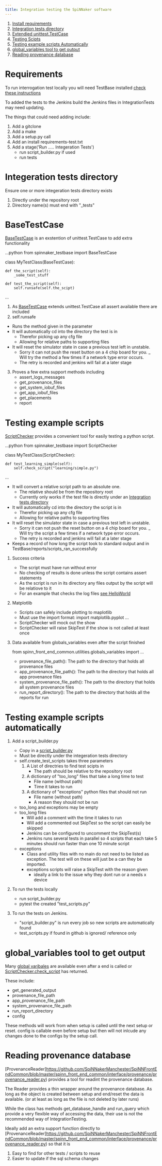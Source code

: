 ```yaml
---
title: Integration testing the SpiNNaker software
---
```

1. [Install requirements](#Requirements)
1. [Integration tests directory](#directory)
1. [Extendied unittest.TestCase](#BaseTestCase)
1. [Testing Scipts](#TestScripts)
1. [Testing example scripts Automatically](#BuildScripts)
1. [global_variables tool to get output](#global_variables)
1. [Reading provenance database](#provenance)

# <a name="Requirements"></a> Requirements

To run interrogation test locally you will need TestBase installed
 [check these instructions](../devenv.html)
 
To added the tests to the Jenkins build the Jenkins files in IntegrationTests may need updating.

The things that could need adding include:
1. Add a gitclone 
2. Add a make
3. Add a setup.py call
4. Add an install requirements-test.txt
5. Add a stage('Run ..... Integeration Tests')
    - run script_builder.py if used
    - run tests
    
# <a name="directory">Integeration tests directory
Ensure one or more integeration tests directory exists
1. Directly under the repository root
2. Directory name(s) must end with "_tests" 

# <a name="BaseTestCase">BaseTestCase

[BaseTestCase](https://github.com/SpiNNakerManchester/TestBase/blob/main/spinnaker_testbase/base_test_case.py)
is an  exstention of unittest.TestCase to add extra functionality

...python
from spinnaker_testbase import BaseTestCase

class MyTestClass(BaseTestCase):

    def the_script(self):
        _some_test_stuff

    def test_the_script(self):
        self.runsafe(self.the_scipt)

...

1. As [BaseTestCase](https://github.com/SpiNNakerManchester/TestBase/blob/main/spinnaker_testbase/base_test_case.py)
   extends unittest.TestCase all assert available there are included
2. self.runsafe
- Runs the method given in the parameter
- It will automatically cd into the directory the test is in
    - Therefor picking up any cfg file
    - Allowing for relative paths to supporting files
- It will reset the simulator state in case a previous test left in unstable.
    - Sorry it can not push the reset button on a 4 chip board for you.
_ Will try the method a few times if a network type error occurs.
    - The retry is recorded and jenkins will fail at a later stage
3. Proves a few extra support methods including
    - assert_logs_messages
    - get_provenance_files
    - get_system_iobuf_files
    - get_app_iobuf_files
    - get_placements
    - report
    
# <a name="TestScripts">Testing example scripts

[ScriptChecker](https://github.com/SpiNNakerManchester/TestBase/blob/main/spinnaker_testbase/script_checker.py) 
provides a convenient tool for easily testing a python script.

...python
from spinnaker_testbase import ScriptChecker

class MyTestClass(ScriptChecker):

    def test_learning_simple(self):
        self.check_script("learning/simple.py")

...

- It will convert a relative script path to an absolute one.
    - The relative should be from the repository root
    - Currently only works if the test file is directly under an [Integration tests directory](#directory)
- It will automatically cd into the directory the script is in
    - Therefor picking up any cfg file
    - Allowing for relative paths to supporting files
- It will reset the simulator state in case a previous test left in unstable.
    - Sorry it can not push the reset button on a 4 chip board for you.
_ Will try the script a few times if a network type error occurs.
    - The retry is recorded and jenkins will fail at a later stage
- Keeps a record of how long the script took to standard output and in TestBase/reports/scripts_ran_successfully

1. Success criteria
    - The script must have run without error
    - No checking of results is done unless the script contains assert statements
    - As the script is run in its directory any files output by the script will be relatiove to it
    - For an example that checks the log files [see HelloWorld](https://github.com/SpiNNakerManchester/SpiNNakerGraphFrontEnd/blob/master/gfe_integration_tests/test_hello_world.py)
    
1. Matplotlib
   - Scripts can safely include plotting to maplotlib
   - Must use the import format: import matplotlib.pyplot ...
   - ScriptChecker will mock out the show
   - ScriptChecker will raise SkipTest if the show is not called at least once

1. Data available from globals_variables even after the script finished
   
    from spinn_front_end_common.utilities.globals_variables import ...
    - provenance_file_path(): The path to the directory that holds all provenance files 
    - app_provenance_file_path(): The path to the directory that holds all app provenance files
    - system_provenance_file_path(): The path to the directory that holds all system provenance files
    - run_report_directory(): The path to the directory that holds all the reports for run
    
# <a name="BuildScripts">Testing example scripts automatically

1. Add a script_builder.py
    - Copy in a [script_builder.py](https://github.com/SpiNNakerManchester/PyNN8Examples/blob/master/integration_tests/script_builder.py)
    - Must be directly under the integeration tests directory
    - self.create_test_scripts takes three parameters
        1. A List of directries to find test scipts in
            - The path should be relative to the repository root
        2. A dictionary of "too_long" files that take a long time to test
            - File name (without path)
            - Time it takes to run
        3. A dictionary of "exceptions" python files that should not run
            - File name (without path)
            - A reason they should not be run
    - too_long and exceptions may be empty
    - too_long files
       - Will add a comment with the time it takes to run
       - Will add a commented out SkipTest so the script can easily be skipped
       - Jenkins can be configured to uncomment the SkipTest(s) 
       - Jenkins runs several tests in parallel so 4 scripts that each take 5 minutes should run faster than one 10 minute script
    - exceptions
        - Class and utility files with no main do not need to be listed as exception.  The test will on these will just be a can they be imported.  
        - exceptions scripts will raise a SkipTest with the reason given
            - ideally a link to the issue why they dont run or a needs x device
    
1. To run the tests locally
    - run script_builder.py
    - pytest the created "test_scripts.py"

1. To run the tests on Jenkins.
    - "script_builder.py" is run every job so new scripts are automatically found
    - test_scripts.py if found in github is ignored/ reference only
    
# <a name="global_variables">global_variables tool to get output
Many [global varibales](https://github.com/SpiNNakerManchester/SpiNNFrontEndCommon/blob/master/spinn_front_end_common/utilities/globals_variables.py)
are available even after a end is called or [ScriptChecker.check_script](https://github.com/SpiNNakerManchester/TestBase/blob/main/spinnaker_testbase/script_checker.py) 
has returned.

These include:
- get_generated_output
- provenance_file_path
- app_provenance_file_path
- system_provenance_file_path
- run_report_directory
- config

These methods will work from when setup is called until the next setup or reset.
config is callable even before setup but then will not inlcude any changes done to the configs by the setup call.

# <a name="provenance">Reading provenance database
[ProvenanceReader]https://github.com/SpiNNakerManchester/SpiNNFrontEndCommon/blob/master/spinn_front_end_common/interface/provenance/provenance_reader.py)
provides a tool for readint the provenance database.

The Reader provides a thin wrapper around the provenance database. 
As long as the object is created between setup and end/reset the data is available.
(or at least as long as the file is not deleted by later runs)

While the class has methods get_database_handle and run_query which provide a very flexible way of accessing the data,
their use is not the recommended way of IntegrationTesting.

Ideally add an extra support function directly to [ProvenanceReader]https://github.com/SpiNNakerManchester/SpiNNFrontEndCommon/blob/master/spinn_front_end_common/interface/provenance/provenance_reader.py)
so that it is 
1. Easy to find for other tests / scripts to reuse
1. Easier to update if the sql schema changes

